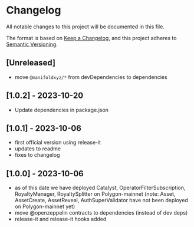 # Changelog

All notable changes to this project will be documented in this file.

The format is based on [Keep a Changelog](https://keepachangelog.com/en/1.0.0/),
and this project adheres to
[Semantic Versioning](https://semver.org/spec/v2.0.0.html).

## [Unreleased]

- move `@manifoldxyz/*` from devDependencies to dependencies

## [1.0.2] - 2023-10-20

- Update dependencies in package.json

## [1.0.1] - 2023-10-06

- first official version using release-it
- updates to readme
- fixes to changelog

## [1.0.0] - 2023-10-06

- as of this date we have deployed Catalyst, OperatorFilterSubscription,
  RoyaltyManager, RoyaltySplitter on Polygon-mainnet (note: Asset, AssetCreate,
  AssetReveal, AuthSuperValidator have not been deployed on Polygon-mainnet yet)
- move @openzeppelin contracts to dependencies (instead of dev deps)
- release-it and release-it hooks added
